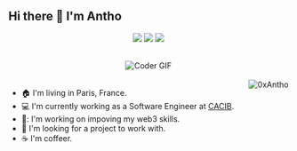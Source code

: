 ## Hi there 👋 I'm Antho

<p align="center">
	<a target="_blank" href="https://github.com/0xAntho"><img src="https://img.shields.io/badge/-Github-171515?style=for-the-badge&logo=Github&logoColor=black"></img></a>
	<a target="_blank" href="https://x.com/0xAntho94"><img src="https://img.shields.io/badge/-Twitter-44bbfa?style=for-the-badge&logo=X&logoColor=black"></img></a>
	<a target="_blank" href="https://t.me/thlJr"><img src="https://img.shields.io/badge/-Telegram-0088cc?style=for-the-badge&logo=Telegram&logoColor=black"></img></a>
</p>

<br>
<div align='center'>
	<img src="https://i.giphy.com/media/v1.Y2lkPTc5MGI3NjExc2htdWUydXBobG1ndTRtdHN4b2owbHhzYW5qZjVucTYyY250NWZ4biZlcD12MV9pbnRlcm5hbF9naWZfYnlfaWQmY3Q9Zw/tHIRLHtNwxpjIFqPdV/giphy.gif" alt="Coder GIF">
</div>

<br>

<img src="https://github-readme-stats.vercel.app/api?username=0xAntho&show_icons=true&theme=transparent" alt="0xAntho" align="right" />


- :house: I'm living in Paris, France.
- :computer: I'm currently working as a Software Engineer at [CACIB](https://www.ca-cib.com/en).
- 🌱: I'm working on impoving my web3 skills.
- 🎯 I'm looking for a project to work with.
- :coffee: I'm coffeer.
